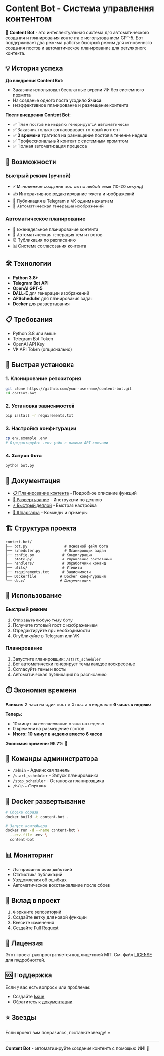 # Content Bot - Система управления контентом

🤖 **Content Bot** - это интеллектуальная система для автоматического создания и планирования контента с использованием GPT-5. Бот поддерживает два режима работы: быстрый режим для мгновенного создания постов и автоматическое планирование для регулярного контента.

## 💡 История успеха

**До внедрения Content Bot:**
- Заказчик использовал бесплатные версии ИИ без системного промпта
- На создание одного поста уходило **2 часа**
- Неэффективное планирование и размещение контента

**После внедрения Content Bot:**
- ✅ План постов на неделю генерируется автоматически
- ✅ Заказчик только согласовывает готовый контент
- ✅ **0 времени** тратится на размещение постов в течение недели
- ✅ Профессиональный контент с системным промптом
- ✅ Полная автоматизация процесса

## 🚀 Возможности

### Быстрый режим (ручной)
- ⚡ Мгновенное создание постов по любой теме (10-20 секунд)
- ✍️ Интерактивное редактирование текста и изображений
- 📱 Публикация в Telegram и VK одним нажатием
- 🎨 Автоматическая генерация изображений

### Автоматическое планирование
- 📅 Еженедельное планирование контента
- 🤖 Автоматическая генерация тем и постов
- ⏰ Публикация по расписанию
- 📊 Система согласования контента

## 🛠️ Технологии

- **Python 3.8+**
- **Telegram Bot API**
- **OpenAI GPT-5**
- **DALL-E** для генерации изображений
- **APScheduler** для планирования задач
- **Docker** для развертывания

## 📋 Требования

- Python 3.8 или выше
- Telegram Bot Token
- OpenAI API Key
- VK API Token (опционально)

## 🚀 Быстрая установка

### 1. Клонирование репозитория
```bash
git clone https://github.com/your-username/content-bot.git
cd content-bot
```

### 2. Установка зависимостей
```bash
pip install -r requirements.txt
```

### 3. Настройка конфигурации
```bash
cp env.example .env
# Отредактируйте .env файл с вашими API ключами
```

### 4. Запуск бота
```bash
python bot.py
```

## 📖 Документация

- [📋 Планирование контента](CONTENT_PLANNING.md) - Подробное описание функций
- [🚀 Развертывание](DEPLOYMENT.md) - Инструкции по деплою
- [⚡ Быстрый деплой](MANUAL_DEPLOY.md) - Быстрая настройка
- [📝 Шпаргалка](CHEATSHEET.md) - Команды и примеры

## 🏗️ Структура проекта

```
content-bot/
├── bot.py                 # Основной файл бота
├── scheduler.py           # Планировщик задач
├── config.py             # Конфигурация
├── state.py              # Управление состоянием
├── handlers/             # Обработчики команд
├── utils/                # Утилиты
├── requirements.txt      # Зависимости
├── Dockerfile           # Docker конфигурация
└── docs/                # Документация
```

## 🎯 Использование

### Быстрый режим
1. Отправьте любую тему боту
2. Получите готовый пост с изображением
3. Отредактируйте при необходимости
4. Опубликуйте в Telegram или VK

### Планирование
1. Запустите планировщик: `/start_scheduler`
2. Бот автоматически генерирует темы каждое воскресенье
3. Согласуйте темы и посты
4. Автоматическая публикация по расписанию

## ⏱️ Экономия времени

**Раньше:** 2 часа на один пост × 3 поста в неделю = **6 часов в неделю**

**Теперь:** 
- 10 минут на согласование плана на неделю
- 0 времени на размещение постов
- **Итого: 10 минут в неделю вместо 6 часов**

**Экономия времени: 99.7%** 🚀

## 🔧 Команды администратора

- `/admin` - Админская панель
- `/start_scheduler` - Запуск планировщика
- `/stop_scheduler` - Остановка планировщика
- `/help` - Справка

## 🐳 Docker развертывание

```bash
# Сборка образа
docker build -t content-bot .

# Запуск контейнера
docker run -d --name content-bot \
  --env-file .env \
  content-bot
```

## 📊 Мониторинг

- Логирование всех действий
- Статистика публикаций
- Уведомления об ошибках
- Автоматическое восстановление после сбоев

## 🤝 Вклад в проект

1. Форкните репозиторий
2. Создайте ветку для новой функции
3. Внесите изменения
4. Создайте Pull Request

## 📄 Лицензия

Этот проект распространяется под лицензией MIT. См. файл [LICENSE](LICENSE) для подробностей.

## 🆘 Поддержка

Если у вас есть вопросы или проблемы:
- Создайте [Issue](https://github.com/your-username/content-bot/issues)
- Обратитесь к [документации](CONTENT_PLANNING.md)

## ⭐ Звезды

Если проект вам понравился, поставьте звезду! ⭐

---

**Content Bot** - автоматизируйте создание контента с помощью ИИ! 🚀
